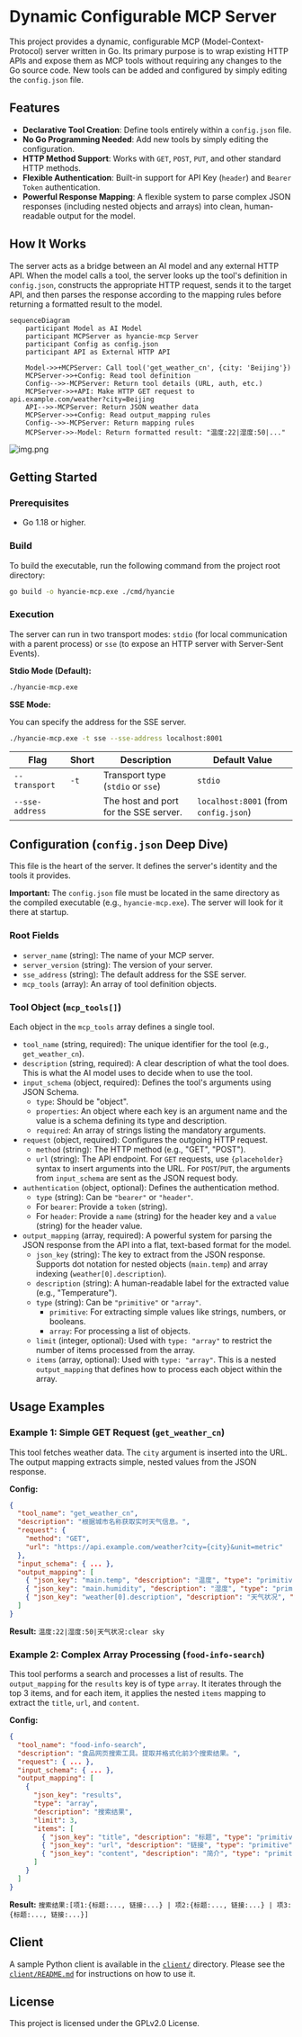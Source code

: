 # Dynamic Configurable MCP Server

This project provides a dynamic, configurable MCP (Model-Context-Protocol) server written in Go. Its primary purpose is to wrap existing HTTP APIs and expose them as MCP tools without requiring any changes to the Go source code. New tools can be added and configured by simply editing the `config.json` file.

## Features

*   **Declarative Tool Creation**: Define tools entirely within a `config.json` file.
*   **No Go Programming Needed**: Add new tools by simply editing the configuration.
*   **HTTP Method Support**: Works with `GET`, `POST`, `PUT`, and other standard HTTP methods.
*   **Flexible Authentication**: Built-in support for API Key (`header`) and `Bearer Token` authentication.
*   **Powerful Response Mapping**: A flexible system to parse complex JSON responses (including nested objects and arrays) into clean, human-readable output for the model.

## How It Works

The server acts as a bridge between an AI model and any external HTTP API. When the model calls a tool, the server looks up the tool's definition in `config.json`, constructs the appropriate HTTP request, sends it to the target API, and then parses the response according to the mapping rules before returning a formatted result to the model.

```mermaid
sequenceDiagram
    participant Model as AI Model
    participant MCPServer as hyancie-mcp Server
    participant Config as config.json
    participant API as External HTTP API

    Model->>+MCPServer: Call tool('get_weather_cn', {city: 'Beijing'})
    MCPServer->>+Config: Read tool definition
    Config-->>-MCPServer: Return tool details (URL, auth, etc.)
    MCPServer->>+API: Make HTTP GET request to api.example.com/weather?city=Beijing
    API-->>-MCPServer: Return JSON weather data
    MCPServer->>+Config: Read output_mapping rules
    Config-->>-MCPServer: Return mapping rules
    MCPServer->>-Model: Return formatted result: "温度:22|湿度:50|..."
```

![img.png](img.png)

## Getting Started

### Prerequisites

*   Go 1.18 or higher.

### Build

To build the executable, run the following command from the project root directory:

```bash
go build -o hyancie-mcp.exe ./cmd/hyancie
```

### Execution

The server can run in two transport modes: `stdio` (for local communication with a parent process) or `sse` (to expose an HTTP server with Server-Sent Events).

**Stdio Mode (Default):**

```bash
./hyancie-mcp.exe
```

**SSE Mode:**

You can specify the address for the SSE server.

```bash
./hyancie-mcp.exe -t sse --sse-address localhost:8001
```

| Flag          | Short | Description                               | Default Value |
|---------------|-------|-------------------------------------------|---------------|
| `--transport` | `-t`  | Transport type (`stdio` or `sse`)         | `stdio`       |
| `--sse-address` |       | The host and port for the SSE server.     | `localhost:8001` (from `config.json`) |


## Configuration (`config.json` Deep Dive)

This file is the heart of the server. It defines the server's identity and the tools it provides.

**Important:** The `config.json` file must be located in the same directory as the compiled executable (e.g., `hyancie-mcp.exe`). The server will look for it there at startup.

### Root Fields

*   `server_name` (string): The name of your MCP server.
*   `server_version` (string): The version of your server.
*   `sse_address` (string): The default address for the SSE server.
*   `mcp_tools` (array): An array of tool definition objects.

### Tool Object (`mcp_tools[]`)

Each object in the `mcp_tools` array defines a single tool.

*   `tool_name` (string, required): The unique identifier for the tool (e.g., `get_weather_cn`).
*   `description` (string, required): A clear description of what the tool does. This is what the AI model uses to decide when to use the tool.
*   `input_schema` (object, required): Defines the tool's arguments using JSON Schema.
    *   `type`: Should be "object".
    *   `properties`: An object where each key is an argument name and the value is a schema defining its type and description.
    *   `required`: An array of strings listing the mandatory arguments.
*   `request` (object, required): Configures the outgoing HTTP request.
    *   `method` (string): The HTTP method (e.g., "GET", "POST").
    *   `url` (string): The API endpoint. For `GET` requests, use `{placeholder}` syntax to insert arguments into the URL. For `POST`/`PUT`, the arguments from `input_schema` are sent as the JSON request body.
*   `authentication` (object, optional): Defines the authentication method.
    *   `type` (string): Can be `"bearer"` or `"header"`.
    *   For `bearer`: Provide a `token` (string).
    *   For `header`: Provide a `name` (string) for the header key and a `value` (string) for the header value.
*   `output_mapping` (array, required): A powerful system for parsing the JSON response from the API into a flat, text-based format for the model.
    *   `json_key` (string): The key to extract from the JSON response. Supports dot notation for nested objects (`main.temp`) and array indexing (`weather[0].description`).
    *   `description` (string): A human-readable label for the extracted value (e.g., "Temperature").
    *   `type` (string): Can be `"primitive"` or `"array"`.
        *   `primitive`: For extracting simple values like strings, numbers, or booleans.
        *   `array`: For processing a list of objects.
    *   `limit` (integer, optional): Used with `type: "array"` to restrict the number of items processed from the array.
    *   `items` (array, optional): Used with `type: "array"`. This is a nested `output_mapping` that defines how to process each object within the array.

## Usage Examples

### Example 1: Simple GET Request (`get_weather_cn`)

This tool fetches weather data. The `city` argument is inserted into the URL. The output mapping extracts simple, nested values from the JSON response.

**Config:**
```json
{
  "tool_name": "get_weather_cn",
  "description": "根据城市名称获取实时天气信息。",
  "request": {
    "method": "GET",
    "url": "https://api.example.com/weather?city={city}&unit=metric"
  },
  "input_schema": { ... },
  "output_mapping": [
    { "json_key": "main.temp", "description": "温度", "type": "primitive" },
    { "json_key": "main.humidity", "description": "湿度", "type": "primitive" },
    { "json_key": "weather[0].description", "description": "天气状况", "type": "primitive" }
  ]
}
```
**Result:** `温度:22|湿度:50|天气状况:clear sky`

### Example 2: Complex Array Processing (`food-info-search`)

This tool performs a search and processes a list of results. The `output_mapping` for the `results` key is of type `array`. It iterates through the top 3 items, and for each item, it applies the nested `items` mapping to extract the `title`, `url`, and `content`.

**Config:**
```json
{
  "tool_name": "food-info-search",
  "description": "食品网页搜索工具。提取并格式化前3个搜索结果。",
  "request": { ... },
  "input_schema": { ... },
  "output_mapping": [
    {
      "json_key": "results",
      "type": "array",
      "description": "搜索结果",
      "limit": 3,
      "items": [
        { "json_key": "title", "description": "标题", "type": "primitive" },
        { "json_key": "url", "description": "链接", "type": "primitive" },
        { "json_key": "content", "description": "简介", "type": "primitive" }
      ]
    }
  ]
}
```
**Result:** `搜索结果:[项1:{标题:..., 链接:...} | 项2:{标题:..., 链接:...} | 项3:{标题:..., 链接:...}]`

## Client

A sample Python client is available in the [`client/`](./client/) directory. Please see the [`client/README.md`](./client/README.md) for instructions on how to use it.

## License

This project is licensed under the GPLv2.0 License.
